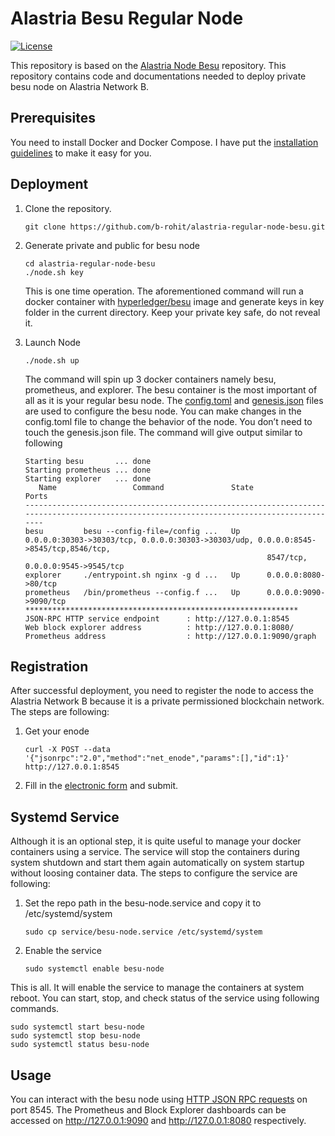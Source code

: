 # Alastria Besu Regular Node

[![License](https://img.shields.io/badge/License-Apache%202.0-blue.svg)](LICENSE)

This repository is based on the [Alastria Node Besu](https://github.com/alastria/alastria-node-besu) repository. This repository contains code and documentations needed to deploy private besu node on Alastria Network B.

## Prerequisites

You need to install Docker and Docker Compose. I have put the [installation guidelines](requirements) to make it easy for you.

## Deployment

1. Clone the repository.
   ```
   git clone https://github.com/b-rohit/alastria-regular-node-besu.git
   ```
2. Generate private and public for besu node

   ```
   cd alastria-regular-node-besu
   ./node.sh key
   ```

   This is one time operation. The aforementioned command will run a docker container with [hyperledger/besu](https://hub.docker.com/r/hyperledger/besu) image and generate keys in key folder in the current directory. Keep your private key safe, do not reveal it.

3. Launch Node
   ```
   ./node.sh up
   ```
   The command will spin up 3 docker containers namely besu, prometheus, and explorer. The besu container is the most important of all as it is your regular besu node. The [config.toml](config/besu/config.toml) and [genesis.json](config/besu/genesis.json) files are used to configure the besu node. You can make changes in the config.toml file to change the behavior of the node. You don’t need to touch the genesis.json file. The command will give output similar to following
   ```
   Starting besu       ... done
   Starting prometheus ... done
   Starting explorer   ... done
      Name                 Command               State                                                          Ports
   ------------------------------------------------------------------------------------------------------------------------------------------
   besu         besu --config-file=/config ...   Up      0.0.0.0:30303->30303/tcp, 0.0.0.0:30303->30303/udp, 0.0.0.0:8545->8545/tcp,8546/tcp,
                                                         8547/tcp, 0.0.0.0:9545->9545/tcp
   explorer     ./entrypoint.sh nginx -g d ...   Up      0.0.0.0:8080->80/tcp
   prometheus   /bin/prometheus --config.f ...   Up      0.0.0.0:9090->9090/tcp
   *************************************************************
   JSON-RPC HTTP service endpoint      : http://127.0.0.1:8545
   Web block explorer address          : http://127.0.0.1:8080/
   Prometheus address                  : http://127.0.0.1:9090/graph
   ```

## Registration

After successful deployment, you need to register the node to access the Alastria Network B because it is a private permissioned blockchain network. The steps are following:

1. Get your enode
   ```
   curl -X POST --data '{"jsonrpc":"2.0","method":"net_enode","params":[],"id":1}' http://127.0.0.1:8545
   ```
2. Fill in the [electronic form](https://portal.r2docuo.com/alastria/forms/noderequest) and submit.

## Systemd Service

Although it is an optional step, it is quite useful to manage your docker containers using a service. The service will stop the containers during system shutdown and start them again automatically on system startup without loosing container data. The steps to configure the service are following:

1. Set the repo path in the besu-node.service and copy it to /etc/systemd/system
   ```
   sudo cp service/besu-node.service /etc/systemd/system
   ```
2. Enable the service

   ```
   sudo systemctl enable besu-node
   ```

This is all. It will enable the service to manage the containers at system reboot. You can start, stop, and check status of the service using following commands.

```
sudo systemctl start besu-node
sudo systemctl stop besu-node
sudo systemctl status besu-node
```

## Usage

You can interact with the besu node using [HTTP JSON RPC requests](https://besu.hyperledger.org/en/stable/Reference/API-Methods/) on port 8545. The Prometheus and Block Explorer dashboards can be accessed on http://127.0.0.1:9090 and http://127.0.0.1:8080 respectively.
